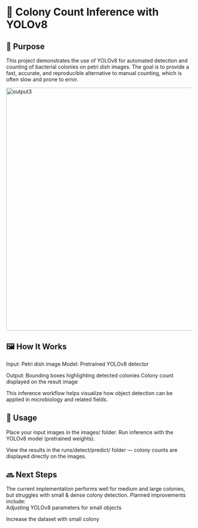 # 🧫 Colony Count Inference with YOLOv8

## 📌 Purpose

This project demonstrates the use of YOLOv8 for automated detection and counting of bacterial colonies on petri dish images.
The goal is to provide a fast, accurate, and reproducible alternative to manual counting, which is often slow and prone to error.

<img width="1481" height="658" alt="output3" src="https://github.com/user-attachments/assets/eedab8b4-9386-4ffa-a386-82717b6ce74e" />

## 🖼️ How It Works

Input: Petri dish image
Model: Pretrained YOLOv8 detector

Output:
Bounding boxes highlighting detected colonies
Colony count displayed on the result image

This inference workflow helps visualize how object detection can be applied in microbiology and related fields.

## 🚀 Usage

Place your input images in the images/ folder.
Run inference with the YOLOv8 model (pretrained weights).

View the results in the runs/detect/predict/ folder — colony counts are displayed directly on the images.

## 🔜 Next Steps

The current implementation performs well for medium and large colonies, but struggles with small & dense colony detection.
Planned improvements include:  
Adjusting YOLOv8 parameters for small objects

Increase the dataset with small colony





